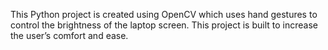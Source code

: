 This Python project is created using OpenCV which uses hand gestures to control the brightness of the laptop
screen. This project is built to increase the user’s comfort and ease.
